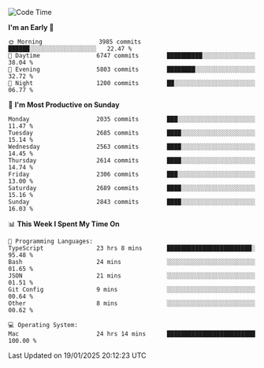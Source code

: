 <!--START_SECTION:waka-->
![Code Time](http://img.shields.io/badge/Code%20Time-4%2C762%20hrs%2035%20mins-blue)

**I'm an Early 🐤** 

```text
🌞 Morning                3985 commits        ██████░░░░░░░░░░░░░░░░░░░   22.47 % 
🌆 Daytime                6747 commits        ██████████░░░░░░░░░░░░░░░   38.04 % 
🌃 Evening                5803 commits        ████████░░░░░░░░░░░░░░░░░   32.72 % 
🌙 Night                  1200 commits        ██░░░░░░░░░░░░░░░░░░░░░░░   06.77 % 
```
📅 **I'm Most Productive on Sunday** 

```text
Monday                   2035 commits        ███░░░░░░░░░░░░░░░░░░░░░░   11.47 % 
Tuesday                  2685 commits        ████░░░░░░░░░░░░░░░░░░░░░   15.14 % 
Wednesday                2563 commits        ████░░░░░░░░░░░░░░░░░░░░░   14.45 % 
Thursday                 2614 commits        ████░░░░░░░░░░░░░░░░░░░░░   14.74 % 
Friday                   2306 commits        ███░░░░░░░░░░░░░░░░░░░░░░   13.00 % 
Saturday                 2689 commits        ████░░░░░░░░░░░░░░░░░░░░░   15.16 % 
Sunday                   2843 commits        ████░░░░░░░░░░░░░░░░░░░░░   16.03 % 
```


📊 **This Week I Spent My Time On** 

```text
💬 Programming Languages: 
TypeScript               23 hrs 8 mins       ████████████████████████░   95.48 % 
Bash                     24 mins             ░░░░░░░░░░░░░░░░░░░░░░░░░   01.65 % 
JSON                     21 mins             ░░░░░░░░░░░░░░░░░░░░░░░░░   01.51 % 
Git Config               9 mins              ░░░░░░░░░░░░░░░░░░░░░░░░░   00.64 % 
Other                    8 mins              ░░░░░░░░░░░░░░░░░░░░░░░░░   00.62 % 

💻 Operating System: 
Mac                      24 hrs 14 mins      █████████████████████████   100.00 % 
```


 Last Updated on 19/01/2025 20:12:23 UTC
<!--END_SECTION:waka-->
